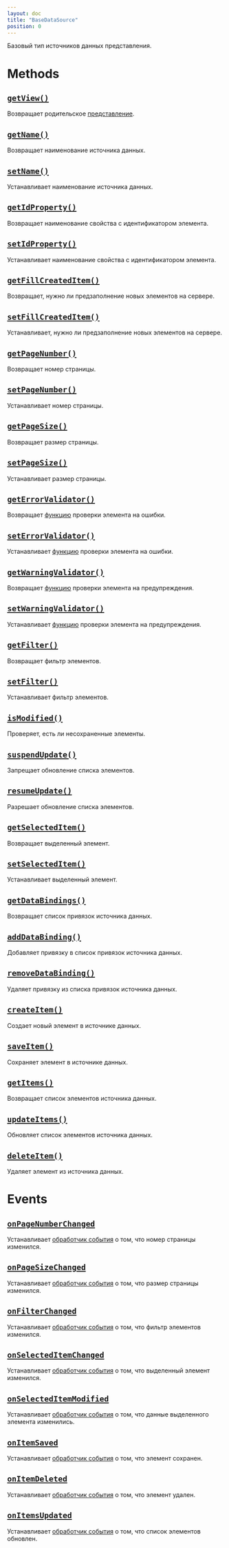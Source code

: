 ```yaml
---
layout: doc
title: "BaseDataSource"
position: 0
---
```


Базовый тип источников данных представления.

# Methods

## [`getView()`](BaseDataSource.getView/)

Возвращает родительское [представление](../../KeyConcepts/View/).

## [`getName()`](BaseDataSource.getName/)

Возвращает наименование источника данных.

## [`setName()`](BaseDataSource.setName/)

Устанавливает наименование источника данных.

## [`getIdProperty()`](BaseDataSource.getIdProperty/)

Возвращает наименование свойства с идентификатором элемента.

## [`setIdProperty()`](BaseDataSource.setIdProperty/)

Устанавливает наименование свойства с идентификатором элемента.

## [`getFillCreatedItem()`](BaseDataSource.getFillCreatedItem/)

Возвращает, нужно ли предзаполнение новых элементов на сервере.

## [`setFillCreatedItem()`](BaseDataSource.setFillCreatedItem/)

Устанавливает, нужно ли предзаполнение новых элементов на сервере.

## [`getPageNumber()`](BaseDataSource.getPageNumber/)

Возвращает номер страницы.

## [`setPageNumber()`](BaseDataSource.setPageNumber/)

Устанавливает номер страницы.

## [`getPageSize()`](BaseDataSource.getPageSize/)

Возвращает размер страницы.

## [`setPageSize()`](BaseDataSource.setPageSize/)

Устанавливает размер страницы.

## [`getErrorValidator()`](BaseDataSource.getErrorValidator/)

Возвращает [функцию](../../KeyConcepts/Script/) проверки элемента на ошибки.

## [`setErrorValidator()`](BaseDataSource.setErrorValidator/)

Устанавливает [функцию](../../KeyConcepts/Script/) проверки элемента на ошибки.

## [`getWarningValidator()`](BaseDataSource.getWarningValidator/)

Возвращает [функцию](../../KeyConcepts/Script/) проверки элемента на предупреждения.

## [`setWarningValidator()`](BaseDataSource.setWarningValidator/)

Устанавливает [функцию](../../KeyConcepts/Script/) проверки элемента на предупреждения.

## [`getFilter()`](BaseDataSource.getFilter/)

Возвращает фильтр элементов.

## [`setFilter()`](BaseDataSource.setFilter/)

Устанавливает фильтр элементов.

## [`isModified()`](BaseDataSource.isModified/)

Проверяет, есть ли несохраненные элементы.

## [`suspendUpdate()`](BaseDataSource.suspendUpdate/)

Запрещает обновление списка элементов.

## [`resumeUpdate()`](BaseDataSource.resumeUpdate)

Разрешает обновление списка элементов.

## [`getSelectedItem()`](BaseDataSource.getSelectedItem/)

Возвращает выделенный элемент.

## [`setSelectedItem()`](BaseDataSource.setSelectedItem/)

Устанавливает выделенный элемент.

## [`getDataBindings()`](BaseDataSource.getDataBindings/)

Возвращает список привязок источника данных.

## [`addDataBinding()`](BaseDataSource.addDataBinding/)

Добавляет привязку в список привязок источника данных.

## [`removeDataBinding()`](BaseDataSource.removeDataBinding/)

Удаляет привязку из списка привязок источника данных.

## [`createItem()`](BaseDataSource.createItem/)

Создает новый элемент в источнике данных.

## [`saveItem()`](BaseDataSource.saveItem/)

Сохраняет элемент в источнике данных.

## [`getItems()`](BaseDataSource.getItems/)

Возвращает список элементов источника данных.

## [`updateItems()`](BaseDataSource.updateItems/)

Обновляет список элементов источника данных.

## [`deleteItem()`](BaseDataSource.deleteItem/)

Удаляет элемент из источника данных.

# Events

## [`onPageNumberChanged`](BaseDataSource.onPageNumberChanged/)

Устанавливает [обработчик события](../../KeyConcepts/Script/) о том, что номер страницы изменился.

## [`onPageSizeChanged`](BaseDataSource.onPageSizeChanged/)

Устанавливает [обработчик события](../../KeyConcepts/Script/) о том, что размер страницы изменился.

## [`onFilterChanged`](BaseDataSource.onFilterChanged/)

Устанавливает [обработчик события](../../KeyConcepts/Script/) о том, что фильтр элементов изменился.

## [`onSelectedItemChanged`](BaseDataSource.onSelectedItemChanged/)

Устанавливает [обработчик события](../../KeyConcepts/Script/) о том, что выделенный элемент изменился.

## [`onSelectedItemModified`](BaseDataSource.onSelectedItemModified/)

Устанавливает [обработчик события](../../KeyConcepts/Script/) о том, что данные выделенного элемента изменились.

## [`onItemSaved`](BaseDataSource.onItemSaved/)

Устанавливает [обработчик события](../../KeyConcepts/Script/) о том, что элемент сохранен.

## [`onItemDeleted`](BaseDataSource.onItemDeleted/)

Устанавливает [обработчик события](../../KeyConcepts/Script/) о том, что элемент удален.

## [`onItemsUpdated`](BaseDataSource.onItemsUpdated/)

Устанавливает [обработчик события](../../KeyConcepts/Script/) о том, что список элементов обновлен.
